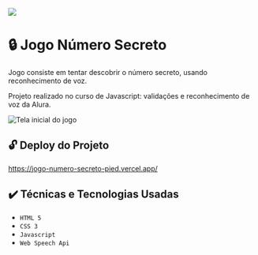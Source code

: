 ![](https://img.shields.io/badge/STATUS-CONCLU%C3%8DDO-blueviolet)

# :lock: Jogo Número Secreto

Jogo consiste em tentar descobrir o número secreto, usando reconhecimento de voz.

Projeto realizado no curso de Javascript: validações e reconhecimento de voz da Alura.

![Tela inicial do jogo](https://i.imgur.com/dJjkq6g.png)

## :unlock: Deploy do Projeto

https://jogo-numero-secreto-pied.vercel.app/

## :heavy_check_mark: Técnicas e Tecnologias Usadas

 -  ``HTML 5``
 -  ``CSS 3``
 -  ``Javascript``
 -  ``Web Speech Api``
